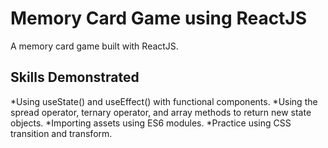 # Memory Card Game using ReactJS

A memory card game built with ReactJS.

## Skills Demonstrated
*Using useState() and useEffect() with functional components.
*Using the spread operator, ternary operator, and array methods to return new state objects.
*Importing assets using ES6 modules.
*Practice using CSS transition and transform.

